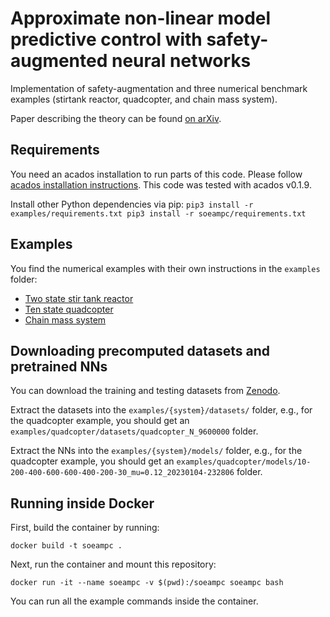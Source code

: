 # Approximate non-linear model predictive control with safety-augmented neural networks
Implementation of safety-augmentation and three numerical benchmark examples (stirtank reactor, quadcopter, and chain mass system).

Paper describing the theory can be found [on arXiv](https://arxiv.org/abs/2304.09575).

## Requirements
You need an acados installation to run parts of this code.
Please follow [acados installation instructions](https://docs.acados.org/installation/index.html). This code was tested with acados v0.1.9.

Install other Python dependencies via pip:
`
pip3 install -r examples/requirements.txt
pip3 install -r soeampc/requirements.txt
`

## Examples
You find the numerical examples with their own instructions in the `examples` folder:
- [Two state stir tank reactor](examples/stirtank/README.md)
- [Ten state quadcopter](examples/quadcopter/README.md)
- [Chain mass system](examples/chain_mass/README.md)

## Downloading precomputed datasets and pretrained NNs
You can download the training and testing datasets from [Zenodo](https://doi.org/10.5281/zenodo.7846094).

Extract the datasets into the `examples/{system}/datasets/` folder, e.g., for the quadcopter example, you should get an `examples/quadcopter/datasets/quadcopter_N_9600000` folder.

Extract the NNs into the `examples/{system}/models/` folder, e.g., for the quadcopter example, you should get an `examples/quadcopter/models/10-200-400-600-600-400-200-30_mu=0.12_20230104-232806` folder.

## Running inside Docker
First, build the container by running:
```
docker build -t soeampc .
```
Next, run the container and mount this repository:
```
docker run -it --name soeampc -v $(pwd):/soeampc soeampc bash
```
You can run all the example commands inside the container.